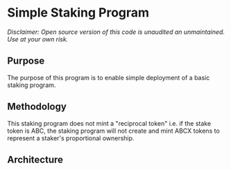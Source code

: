 # Simple Staking Program

*Disclaimer: Open source version of this code is unaudited an unmaintained. Use at your own risk.*

## Purpose
The purpose of this program is to enable simple deployment of a basic staking program.

## Methodology
This staking program does not mint a "reciprocal token" i.e. if the stake token is ABC, the staking
program will not create and mint ABCX tokens to represent a staker's proportional ownership.



## Architecture

